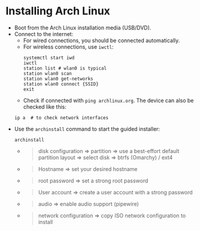 # Installing Arch Linux

- Boot from the Arch Linux installation media (USB/DVD).
- Connect to the internet:
  - For wired connections, you should be connected automatically.
  - For wireless connections, use `iwctl`:
	```
	systemctl start iwd
	iwctl
	station list # wlan0 is typical
	station wlan0 scan
	station wlan0 get-networks
	station wlan0 connect {SSID}
	exit
	```
   - Check if connected with `ping archlinux.org`. The device can also be checked like this:
	```
	ip a  # to check network interfaces
	```
- Use the `archinstall` command to start the guided installer:
	```
	archinstall
	```
    - > disk configuration => partition => use a best-effort default partition layout => select disk => btrfs (Omarchy) / ext4
    - > Hostname => set your desired hostname
	- > root password => set a strong root password
	- > User account => create a user account with a strong password
	- > audio => enable audio support (pipewire)
	- > network configuration => copy ISO network configuration to install